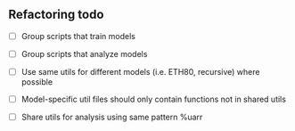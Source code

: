 ## Refactoring todo

- [ ] Group scripts that train models

- [ ] Group scripts that analyze models

- [ ] Use same utils for different models (i.e. ETH80, recursive) where possible

- [ ] Model-specific util files should only contain functions not in shared utils

- [ ] Share utils for analysis using same pattern %uarr
